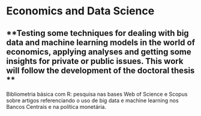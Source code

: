 # Economics and Data Science

## **Testing some techniques for dealing with big data and machine learning models in the world of economics, applying analyses and getting some insights for private or public issues. This work will follow the development of the doctoral thesis ** 

Bibliometria básica com R: pesquisa nas bases Web of Science e Scopus sobre artigos referenciando o uso de big data e machine learning nos Bancos Centrais e na política monetária.
